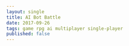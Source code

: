 ```yaml
---
layout: single
title: AI Bot Battle
date: 2017-09-26
tags: game rpg ai multiplayer single-player
published: false
---
```

